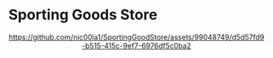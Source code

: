 # Sporting Goods Store 

<div align="center">



https://github.com/nic00la1/SportingGoodStore/assets/99048749/d5d57fd9-b515-415c-9ef7-6976df5c0ba2


  
</div>
